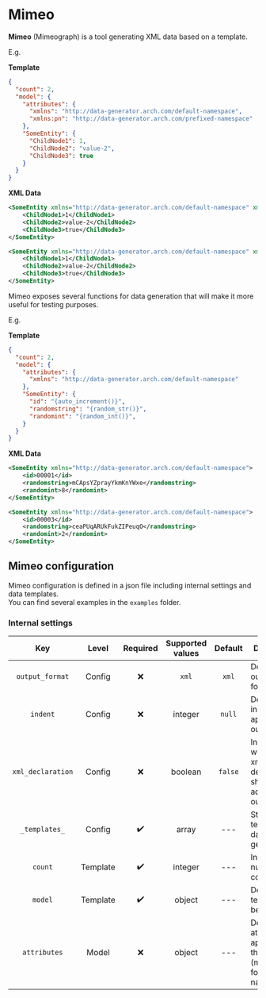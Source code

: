 # Mimeo

**Mimeo** (Mimeograph) is a tool generating XML data based on a template.

E.g.  

**Template**
```json
{
  "count": 2,
  "model": {
    "attributes": {
      "xmlns": "http://data-generator.arch.com/default-namespace",
      "xmlns:pn": "http://data-generator.arch.com/prefixed-namespace"
    },
    "SomeEntity": {
      "ChildNode1": 1,
      "ChildNode2": "value-2",
      "ChildNode3": true
    }
  }
}
```

**XML Data**
```xml
<SomeEntity xmlns="http://data-generator.arch.com/default-namespace" xmlns:pn="http://data-generator.arch.com/prefixed-namespace">
    <ChildNode1>1</ChildNode1>
    <ChildNode2>value-2</ChildNode2>
    <ChildNode3>true</ChildNode3>
</SomeEntity>
```
```xml
<SomeEntity xmlns="http://data-generator.arch.com/default-namespace" xmlns:pn="http://data-generator.arch.com/prefixed-namespace">
    <ChildNode1>1</ChildNode1>
    <ChildNode2>value-2</ChildNode2>
    <ChildNode3>true</ChildNode3>
</SomeEntity>
```

Mimeo exposes several functions for data generation that will make it more useful for testing purposes.

E.g.  

**Template**
```json
{
  "count": 2,
  "model": {
    "attributes": {
      "xmlns": "http://data-generator.arch.com/default-namespace"
    },
    "SomeEntity": {
      "id": "{auto_increment()}",
      "randomstring": "{random_str()}",
      "randomint": "{random_int()}",
    }
  }
}
```

**XML Data**
```xml
<SomeEntity xmlns="http://data-generator.arch.com/default-namespace">
    <id>00001</id>
    <randomstring>mCApsYZprayYkmKnYWxe</randomstring>
    <randomint>8</randomint>
</SomeEntity>
```
```xml
<SomeEntity xmlns="http://data-generator.arch.com/default-namespace">
    <id>00003</id>
    <randomstring>ceaPUqARUkFukZIPeuqO</randomstring>
    <randomint>2</randomint>
</SomeEntity>
```

## Mimeo configuration

Mimeo configuration is defined in a json file including internal settings and data templates.  
You can find several examples in the `examples` folder.

### Internal settings

|        Key        |  Level   |      Required      | Supported values | Default | Description                                                              |
|:-----------------:|:--------:|:------------------:|:----------------:|:-------:|--------------------------------------------------------------------------|
|  `output_format`  |  Config  |        :x:         |      `xml`       |  `xml`  | Defines output data format                                               |
|     `indent`      |  Config  |        :x:         |     integer      | `null`  | Defines indent applied in output data                                    |
| `xml_declaration` |  Config  |        :x:         |     boolean      | `false` | Indicates whether an xml declaration should be added to output data      |
|   `_templates_`   |  Config  | :heavy_check_mark: |      array       |   ---   | Stores templates for data generation                                     |
|      `count`      | Template | :heavy_check_mark: |     integer      |   ---   | Indicates number of copies                                               |
|      `model`      | Template | :heavy_check_mark: |      object      |   ---   | Defines data template to be copied                                       |
|   `attributes`    |  Model   |        :x:         |      object      |   ---   | Defines attributes applied on the root node (mostly used for namespaces) |
